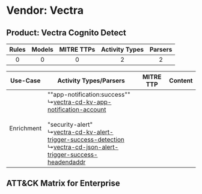Vendor: Vectra
==============
Product: Vectra Cognito Detect
------------------------------
| Rules | Models | MITRE TTPs | Activity Types | Parsers |
|:-----:|:------:|:----------:|:--------------:|:-------:|
|   0   |   0    |     0      |       2        |    2    |

|  Use-Case  | Activity Types/Parsers    | MITRE TTP | Content    |
|:----------:| ---- | --------- | ---- |
| Enrichment |  ""app-notification:success""<br> ↳[vectra-cd-kv-app-notification-account](Ps/pC_vectracdkvappnotificationaccount.md)<br><br> "security-alert"<br> ↳[vectra-cd-kv-alert-trigger-success-detection](Ps/pC_vectracdkvalerttriggersuccessdetection.md)<br> ↳[vectra-cd-json-alert-trigger-success-headendaddr](Ps/pC_vectracdjsonalerttriggersuccessheadendaddr.md)<br> |    | [](RM/r_m_vectra_vectra_cognito_detect_Enrichment.md) |

ATT&CK Matrix for Enterprise
----------------------------
